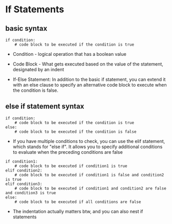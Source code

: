 # If Statements

## basic syntax

``` text
if condition:
    # code block to be executed if the condition is true
```

- Condition - logical operation that has a boolean value

- Code Block - What gets executed based on the value of the statement, designated by an indent

- If-Else Statement: In addition to the basic if statement, you can extend it with an else clause to specify an alternative code block to execute when the condition is false.

## else if statement syntax

```text
if condition:
    # code block to be executed if the condition is true
else:
    # code block to be executed if the condition is false

```

- If you have multiple conditions to check, you can use the elif statement, which stands for "else if". It allows you to specify additional conditions to evaluate when the preceding conditions are false

```text
if condition1:
    # code block to be executed if condition1 is true
elif condition2:
    # code block to be executed if condition1 is false and condition2 is true
elif condition3:
    # code block to be executed if condition1 and condition2 are false and condition3 is true
else:
    # code block to be executed if all conditions are false

```

- The indentation actually matters btw, and you can also nest if statements
